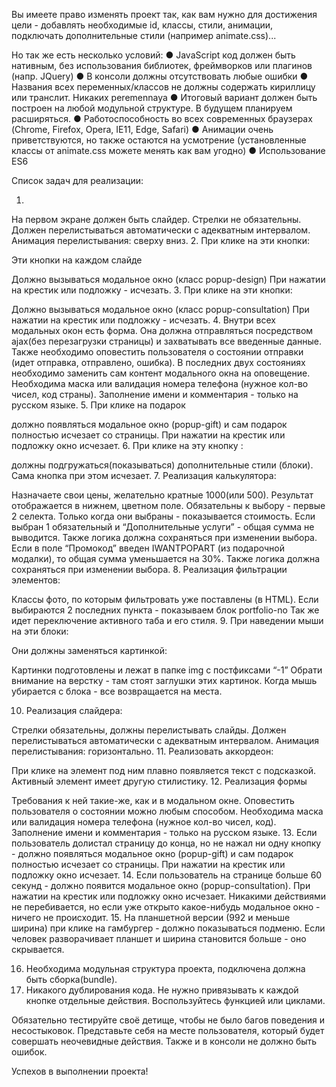 Вы имеете право изменять проект так, как вам нужно для достижения цели - добавлять необходимые id, классы, стили, анимации, подключать дополнительные стили (например animate.css)...

Но так же есть несколько условий:
●	JavaScript код должен быть нативным, без использования библиотек, фреймворков или плагинов (напр. JQuery)
●	В консоли должны отсутствовать любые ошибки
●	Названия всех переменных/классов не должны содержать кириллицу или транслит. Никаких peremennaya
●	Итоговый вариант должен быть построен на любой модульной структуре. В будущем планируем расширяться.
●	Работоспособность во всех современных браузерах (Chrome, Firefox, Opera, IE11, Edge, Safari)
●	Анимации очень приветствуются, но также остаются на усмотрение (установленные классы от animate.css можете менять как вам угодно)
●	Использование ES6

Список задач для реализации:

1.	
 
На первом экране должен быть слайдер. Стрелки не обязательны. Должен перелистываться автоматически с адекватным интервалом. Анимация перелистывания: сверху вниз.
2.	При клике на эти кнопки:
 

 

  

Эти кнопки на каждом слайде

 
Должно вызываться модальное окно (класс popup-design)
При нажатии на крестик или подложку - исчезать.
3.	При клике на эти кнопки:

 

 
Должно вызываться модальное окно (класс popup-consultation)
При нажатии на крестик или подложку - исчезать.
4.	Внутри всех модальных окон есть форма. Она должна отправляться посредством ajax(без перезагрузки страницы) и захватывать все введенные данные. Также необходимо оповестить пользователя о состоянии отправки (идет отправка, отправлено, ошибка). В последних двух состояниях необходимо заменить сам контент модального окна на оповещение.
Необходима маска или валидация номера телефона (нужное кол-во чисел, код страны).
Заполнение имени и комментария - только на русском языке.
5.	При клике на подарок
 
должно появляться модальное окно (popup-gift) и сам подарок полностью исчезает со страницы. При нажатии на крестик или подложку окно исчезает.
6.	При клике на эту кнопку :
 
должны подгружаться(показываться) дополнительные стили (блоки). Сама кнопка при этом исчезает.
7.	Реализация калькулятора:
 
Назначаете свои цены, желательно кратные 1000(или 500). Результат отображается в нижнем, цветном поле. 
Обязательны к выбору - первые 2 селекта. Только когда они выбраны - показывается стоимость. Если выбран 1 обязательный и “Дополнительные услуги” - общая сумма не выводится. Также логика должна сохраняться при изменении выбора.
Если в поле “Промокод” введен IWANTPOPART  (из подарочной модалки), то общая сумма уменьшается на 30%. Также логика должна сохраняться при изменении выбора.
8.	Реализация фильтрации элементов:

 

 
Классы фото, по которым фильтровать уже поставлены (в HTML). Если выбираются 2 последних пункта - показываем блок portfolio-no 
Так же идет переключение активного таба и его стиля.
9.	При наведении мыши на эти блоки:

 
Они должны заменяться картинкой:
 

Картинки подготовлены и лежат в папке img с постфиксами “-1”
Обрати внимание на верстку - там стоят заглушки этих картинок.
Когда мышь убирается с блока - все возвращается на места.

10.	Реализация слайдера:
 
Стрелки обязательны, должны перелистывать слайды. Должен перелистываться автоматически с адекватным интервалом. Анимация перелистывания: горизонтально. 
11.	Реализовать аккордеон:
 
При клике на элемент под ним плавно появляется текст с подсказкой. Активный элемент имеет другую стилистику.
12.	Реализация формы
 
Требования к ней такие-же, как и в модальном окне. Оповестить пользователя о состоянии можно любым способом. Необходима маска или валидация номера телефона (нужное кол-во чисел, код).
Заполнение имени и комментария - только на русском языке.
13.	Если пользователь долистал страницу до конца, но не нажал ни одну кнопку - должно появляться модальное окно (popup-gift) и сам подарок полностью исчезает со страницы. При нажатии на крестик или подложку окно исчезает.
14.	Если пользователь на странице больше 60 секунд - должно появится модальное окно (popup-consultation). При нажатии на крестик или подложку окно исчезает. Никакими действиями не перебивается, но если уже открыто какое-нибудь модальное окно - ничего не происходит.
15.	На планшетной версии (992 и меньше ширина) при клике на гамбургер - должно показываться подменю. Если человек разворачивает планшет и ширина становится больше - оно скрывается.

 
16.	Необходима модульная структура проекта, подключена должна быть сборка(bundle).
17.	Никакого дублирования кода. Не нужно привязывать к каждой кнопке отдельные действия. Воспользуйтесь функцией или циклами.

Обязательно тестируйте своё детище, чтобы не было багов поведения и несостыковок. Представьте себя на месте пользователя, который будет совершать неочевидные действия. Также и в консоли не должно быть ошибок.

Успехов в выполнении проекта!



